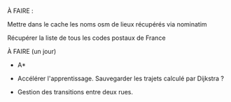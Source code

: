 
À FAIRE :

Mettre dans le cache les noms osm de lieux récupérés via nominatim

Récupérer la liste de tous les codes postaux de France

À FAIRE (un jour)


- A*

- Accélérer l'apprentissage. Sauvegarder les trajets calculé par Dijkstra ?

- Gestion des transitions entre deux rues.


